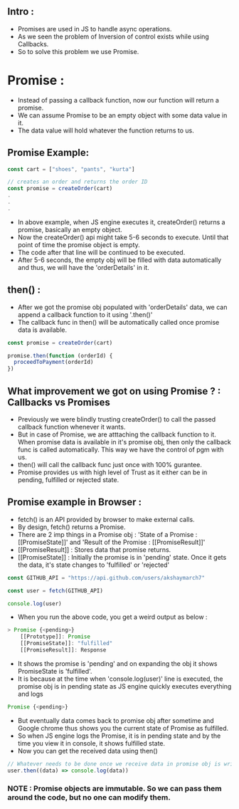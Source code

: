 ## Intro :

- Promises are used in JS to handle async operations.
- As we seen the problem of Inversion of control exists while using Callbacks.
- So to solve this problem we use Promise.

# Promise :

- Instead of passing a callback function, now our function will return a promise.
- We can assume Promise to be an empty object with some data value in it. 
- The data value will hold whatever the function returns to us.

## Promise Example:

```js
const cart = ["shoes", "pants", "kurta"]

// creates an order and returns the order ID
const promise = createOrder(cart)
.
.
.
```
- In above example, when JS engine executes it, createOrder() returns a promise, basically an empty object. 
- Now the createOrder() api might take 5-6 seconds to execute. Until that point of time the promise object is empty.
- The code after that line will be continued to be executed.
- After 5-6 seconds, the empty obj will be filled with data automatically and thus, we will have the 'orderDetails' in it.

## then() :

- After we got the promise obj populated with 'orderDetails' data, we can append a callback function to it using '.then()'
- The callback func in then() will be automatically called once promise data is available.

```js
const promise = createOrder(cart)

promise.then(function (orderId) {
  proceedToPayment(orderId)
})
```

## What improvement we got on using Promise ? : Callbacks vs Promises

- Previously we were blindly trusting createOrder() to call the passed callback function whenever it wants.
- But in case of Promise, we are atttaching the callback function to it. When promise data is available in it's promise obj, then only the callback func is called automatically. This way we have the control of pgm with us.
- then() will call the callback func just once with 100% gurantee.
- Promise provides us with high level of Trust as it either can be in pending, fulfilled or rejected state.

## Promise example in Browser :

- fetch() is an API provided by browser to make external calls.
- By design, fetch() returns a Promise.
- There are 2 imp things in a Promise obj : 'State of a Promise : [[PromiseState]]' and 'Result of the Promise : [[PromiseResult]]'
- [[PromiseResult]] : Stores data that promise returns.
- [[PromiseState]] : Initially the promise is in 'pending' state. Once it gets the data, it's state changes to 'fulfilled' or 'rejected'

```js
const GITHUB_API = "https://api.github.com/users/akshaymarch7"

const user = fetch(GITHUB_API)

console.log(user)
```
- When you run the above code, you get a weird output as below :

```js
> Promise {<pending>}
    [[Prototype]]: Promise
    [[PromiseState]]: "fulfilled"
    [[PromiseResult]]: Response
```

- It shows the promise is 'pending' and on expanding the obj it shows PromiseState is 'fulfilled'.
- It is because at the time when 'console.log(user)' line is executed, the promise obj is in pending state as JS engine quickly executes everything and logs 
```js
Promise {<pending>}
```
- But eventually data comes back to promise obj after sometime and Google chrome thus shows you the current state of Promise as fulfilled.
- So when JS engine logs the Promise, it is in pending state and by the time you view it in console, it shows fulfilled state.
- Now you can get the received data using then()

```js
// Whatever needs to be done once we receive data in promise obj is wriiten inside then()
user.then((data) => console.log(data))
```

### NOTE : Promise objects are immutable. So we can pass them around the code, but no one can modify them.













